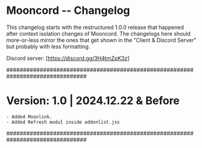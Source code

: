 # Mooncord -- Changelog

This changelog starts with the restructured 1.0.0 release that happened after context isolation changes of Mooncord.
The changelogs here should more-or-less mirror the ones that get shown in the "Client & Discord Server" but probably with less formatting. 

Discord server: [https://discord.gg/3H4tmZpK3z]

################################################################################

# Version: 1.0 | 2024.12.22 & Before

	- Added Moonlink.
	- Added Refresh modul inside addonlist.jsx
################################################################################